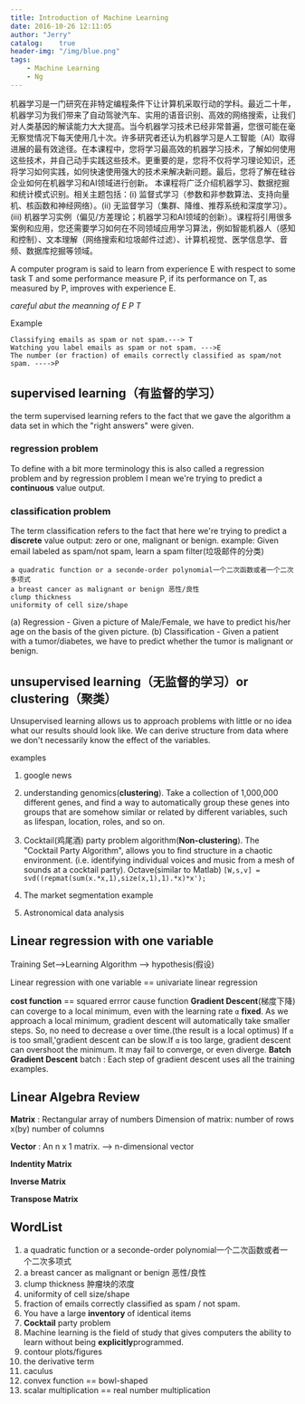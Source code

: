 ```yaml
---
title: Introduction of Machine Learning
date: 2016-10-26 12:11:05
author: "Jerry"
catalog:    true
header-img: "/img/blue.png"
tags: 
    - Machine Learning
    - Ng
---
```


机器学习是一门研究在非特定编程条件下让计算机采取行动的学科。最近二十年，机器学习为我们带来了自动驾驶汽车、实用的语音识别、高效的网络搜索，让我们对人类基因的解读能力大大提高。当今机器学习技术已经非常普遍，您很可能在毫无察觉情况下每天使用几十次。许多研究者还认为机器学习是人工智能（AI）取得进展的最有效途径。在本课程中，您将学习最高效的机器学习技术，了解如何使用这些技术，并自己动手实践这些技术。更重要的是，您将不仅将学习理论知识，还将学习如何实践，如何快速使用强大的技术来解决新问题。最后，您将了解在硅谷企业如何在机器学习和AI领域进行创新。 本课程将广泛介绍机器学习、数据挖掘和统计模式识别。相关主题包括：(i) 监督式学习（参数和非参数算法、支持向量机、核函数和神经网络）。(ii) 无监督学习（集群、降维、推荐系统和深度学习）。(iii) 机器学习实例（偏见/方差理论；机器学习和AI领域的创新）。课程将引用很多案例和应用，您还需要学习如何在不同领域应用学习算法，例如智能机器人（感知和控制）、文本理解（网络搜索和垃圾邮件过滤）、计算机视觉、医学信息学、音频、数据库挖掘等领域。

A computer program is said to learn from experience E with respect to some task T and some performance measure P, if its performance on T, as measured by P, improves with experience E.

*careful abut the meanning of E P T*

Example

```
Classifying emails as spam or not spam.---> T
Watching you label emails as spam or not spam. --->E 
The number (or fraction) of emails correctly classified as spam/not spam. ---->P
```

## supervised learning（有监督的学习）  

the term supervised learning refers to the fact that we gave the algorithm a data set in which the "right answers" were given. 
### regression problem    

To define with a bit more terminology this is also called a regression problem and by regression problem I mean we're trying to predict a **continuous** value output.

### classification problem  

The term classification refers to the fact that here we're trying to predict a **discrete** value output: zero or one, malignant or benign. 
example:  Given email labeled as spam/not spam, learn a spam filter(垃圾邮件的分类)

```
a quadratic function or a seconde-order polynomial一个二次函数或者一个二次多项式
a breast cancer as malignant or benign 恶性/良性
clump thickness 
uniformity of cell size/shape
```

(a) Regression - Given a picture of Male/Female, we have to predict his/her age on the basis of the given picture.
(b) Classification - Given a patient with a tumor/diabetes, we have to predict whether the tumor is malignant or benign.


## unsupervised learning（无监督的学习）or clustering（聚类）

Unsupervised learning allows us to approach problems with little or no idea what our results should look like. We can derive structure from data where we don't necessarily know the effect of the variables.

examples

1. google news
2. understanding genomics(**clustering**). Take a collection of 1,000,000 different genes, and find a way to automatically group these genes into groups that are somehow similar or related by different variables, such as lifespan, location, roles, and so on.
3. Cocktail(鸡尾酒) party problem algorithm(**Non-clustering**). The "Cocktail Party Algorithm", allows you to find structure in a chaotic environment. (i.e. identifying individual voices and music from a mesh of sounds at a cocktail party).
Octave(similar to Matlab)
`[W,s,v] = svd((repmat(sum(x.*x,1),size(x,1),1).*x)*x');`

4. The market segmentation example 
5.  Astronomical data analysis


## Linear regression with one variable

Training Set-->Learning Algorithm --> hypothesis(假设)

Linear regression with one variable == univariate linear regression

**cost function** == squared errror cause function
**Gradient Descent**(梯度下降) can coverge to a local minimum, even with the learning rate `α` **fixed**. As we approach a local minimum, gradient descent will automatically take smaller steps. So, no need to decrease `α` over time.(the result is a local optimus)
If `α` is too small,'gradient descent can be slow.If `α` is too large, gradient descent can overshoot the minimum. It may fail to converge, or even diverge.
**Batch Gradient Descent**  batch : Each step of gradient descent uses all the training examples.

## Linear Algebra Review

**Matrix** : Rectangular array of numbers
Dimension of matrix: number of rows x(by) number of columns

**Vector** : An n x 1 matrix.  --> n-dimensional vector

**Indentity Matrix** 

**Inverse Matrix**

**Transpose Matrix**


## WordList


1. a quadratic function or a seconde-order polynomial一个二次函数或者一个二次多项式
2. a breast cancer as malignant or benign 恶性/良性
3. clump thickness 肿瘤块的浓度
4. uniformity of cell size/shape
5. fraction of emails correctly classified as spam / not spam.
6. You have a large **inventory** of identical items
7. **Cocktail** party problem
8. Machine learning is the field of study that gives computers the ability to learn without being **explicitly**programmed.
9. contour plots/figures
10. the derivative term
11. caculus
12. convex function == bowl-shaped
13. scalar multiplication == real number multiplication

